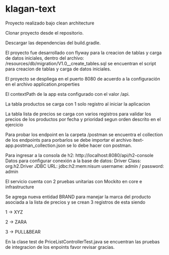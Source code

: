 # klagan-text

Proyecto realizado bajo clean architecture

Clonar proyecto desde el repositorio.

Descargar las dependencias del build.gradle.

El proyecto fue desarrollado con flyway para la creacion de tablas y carga de datos iniciales, dentro del archivo: /resources/db/migration/V1.0__create_tables.sql se encuentran el script para creacion de tablas y carga de datos iniciales.

El proyecto se despliega en el puerto 8080 de acuerdo a la configuración en el archivo application.properties

El contextPath de la app esta configurado con el valor /api.

La tabla productos se carga con 1 solo registro al iniciar la aplicacion

La tabla lista de precios se carga con varios registros para validar los precios de los productos por fecha y prioridad segun orden descrito en el ejercicio

Para probar los endpoint en la carpeta /postman se encuentra el collection de los endpoints para porbarlos se debe importar el archivo itext-app.postman_collection.json se lo debe hacer con postman.

Para ingresar a la consola de h2: http://localhost:8080/api/h2-console Datos para configurar conexión a la base de datos: Driver Class: org.h2.Driver JDBC URL: jdbc:h2:mem:nisum username: admin / password: admin

El servicio cuenta con 2 pruebas unitarias con Mockito en core e infrastructure

Se agrega nueva entidad BRAND para manejar la marca del producto asociada a la lista de precios y se crean 3 registros de esta
siendo 

1 -> XYZ

2 -> ZARA

3 -> PULL&BEAR

En la clase test de PriceListControllerTest.java se encuentran las pruebas de integracion de los enpoints favor revisar gracias.
